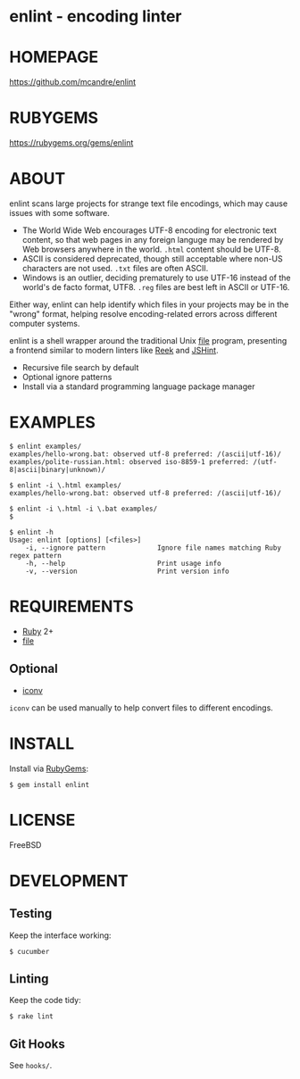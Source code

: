 # enlint - encoding linter

# HOMEPAGE

https://github.com/mcandre/enlint

# RUBYGEMS

https://rubygems.org/gems/enlint

# ABOUT

enlint scans large projects for strange text file encodings, which may cause issues with some software.

* The World Wide Web encourages UTF-8 encoding for electronic text content, so that web pages in any foreign languge may be rendered by Web browsers anywhere in the world. `.html` content should be UTF-8.
* ASCII is considered deprecated, though still acceptable where non-US characters are not used. `.txt` files are often ASCII.
* Windows is an outlier, deciding prematurely to use UTF-16 instead of the world's de facto format, UTF8. `.reg` files are best left in ASCII or UTF-16.

Either way, enlint can help identify which files in your projects may be in the "wrong" format, helping resolve encoding-related errors across different computer systems.

enlint is a shell wrapper around the traditional Unix [file](http://darwinsys.com/file/) program, presenting a frontend similar to modern linters like [Reek](https://github.com/troessner/reek/wiki) and [JSHint](http://jshint.com/).

* Recursive file search by default
* Optional ignore patterns
* Install via a standard programming language package manager

# EXAMPLES

```
$ enlint examples/
examples/hello-wrong.bat: observed utf-8 preferred: /(ascii|utf-16)/
examples/polite-russian.html: observed iso-8859-1 preferred: /(utf-8|ascii|binary|unknown)/

$ enlint -i \.html examples/
examples/hello-wrong.bat: observed utf-8 preferred: /(ascii|utf-16)/

$ enlint -i \.html -i \.bat examples/
$

$ enlint -h
Usage: enlint [options] [<files>]
    -i, --ignore pattern             Ignore file names matching Ruby regex pattern
    -h, --help                       Print usage info
    -v, --version                    Print version info
```

# REQUIREMENTS

* [Ruby](https://www.ruby-lang.org/) 2+
* [file](http://darwinsys.com/file/)

## Optional

* [iconv](http://www.gnu.org/savannah-checkouts/gnu/libiconv/documentation/libiconv-1.13/iconv.1.html)

`iconv` can be used manually to help convert files to different encodings.

# INSTALL

Install via [RubyGems](http://rubygems.org/):

```
$ gem install enlint
```

# LICENSE

FreeBSD

# DEVELOPMENT

## Testing

Keep the interface working:

```
$ cucumber
```

## Linting

Keep the code tidy:

```
$ rake lint
```

## Git Hooks

See `hooks/`.
